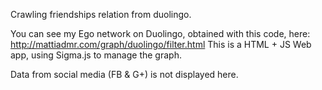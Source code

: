 Crawling friendships relation from duolingo.

You can see my Ego network on Duolingo, obtained with this code, here:
http://mattiadmr.com/graph/duolingo/filter.html
This is a HTML + JS Web app, using Sigma.js to manage the graph.

Data from social media (FB & G+) is not displayed here.

